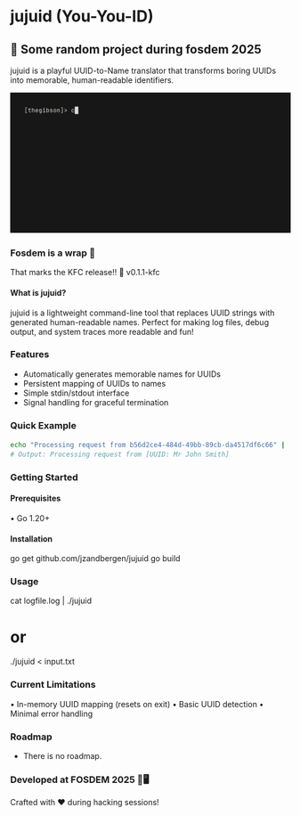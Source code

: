 # jujuid (You-You-ID)

## 🎉 Some random project during fosdem 2025

jujuid is a playful UUID-to-Name translator that transforms boring UUIDs into
memorable, human-readable identifiers.

![Demo](./assets/demo.gif)

### Fosdem is a wrap 🏁

That marks the KFC release!! 🐔 v0.1.1-kfc 

#### What is jujuid?

jujuid is a lightweight command-line tool that replaces UUID strings with
generated human-readable names. Perfect for making log files, debug output, and
system traces more readable and fun!

### Features

- Automatically generates memorable names for UUIDs
- Persistent mapping of UUIDs to names
- Simple stdin/stdout interface
- Signal handling for graceful termination

### Quick Example

```bash
echo "Processing request from b56d2ce4-484d-49bb-89cb-da4517df6c66" | ./jujuid
# Output: Processing request from [UUID: Mr John Smith]
```

### Getting Started

#### Prerequisites

• Go 1.20+

#### Installation

go get github.com/jzandbergen/jujuid
go build

### Usage

cat logfile.log | ./jujuid
# or
./jujuid < input.txt

### Current Limitations

• In-memory UUID mapping (resets on exit)
• Basic UUID detection
• Minimal error handling

### Roadmap

- There is no roadmap.

### Developed at FOSDEM 2025 🍺🖥️

Crafted with ❤️ during hacking sessions!


